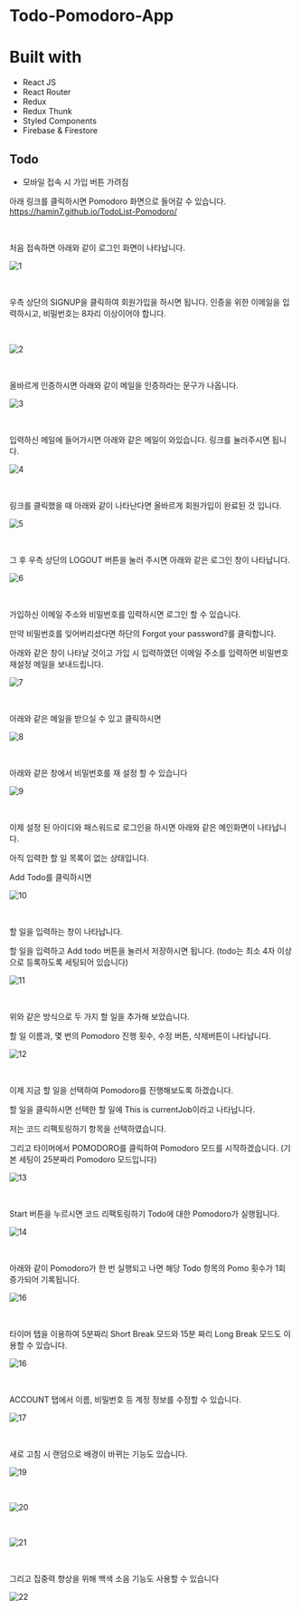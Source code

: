 # Todo-Pomodoro-App

# Built with
- React JS
- React Router
- Redux
- Redux Thunk
- Styled Components
- Firebase & Firestore

## Todo

- 모바일 접속 시 가입 버튼 가려짐

아래 링크를 클릭하시면 Pomodoro 화면으로 들어갈 수 있습니다.<br>
https://hamin7.github.io/TodoList-Pomodoro/

<br>

처음 접속하면 아래와 같이 로그인 화면이 나타납니다.

![1](Document/Images/1.PNG)

<br>

우측 상단의 SIGNUP을 클릭하여 회원가입을 하시면 됩니다.
인증을 위한 이메일을 입력하시고, 비밀번호는 8자리 이상이어야 합니다.

<br>

![2](Document/Images/2.PNG)

<br>

올바르게 인증하시면 아래와 같이 메일을 인증하라는 문구가 나옵니다.

![3](Document/Images/3.PNG)

<br>

입력하신 메일에 들어가시면 아래와 같은 메일이 와있습니다.
링크를 눌러주시면 됩니다.

![4](Document/Images/4.PNG)

<br>

링크를 클릭했을 때 아래와 같이 나타난다면 올바르게 회원가입이 완료된 것 입니다.

![5](Document/Images/5.PNG)

<br>

그 후 우측 상단의 LOGOUT 버튼을 눌러 주시면 아래와 같은 로그인 창이 나타납니다.

![6](Document/Images/6.PNG)

<br>

가입하신 이메일 주소와 비밀번호를 입력하시면 로그인 할 수 있습니다.

만약 비밀번호를 잊어버리셨다면 하단의 Forgot your password?를 클릭합니다.

아래와 같은 창이 나타날 것이고 가입 시 입력하였던 이메일 주소를 입력하면 비밀번호 재설정 메일을 보내드립니다.

![7](Document/Images/7.PNG)

<br>

아래와 같은 메일을 받으실 수 있고 클릭하시면

![8](Document/Images/8.PNG)

<br>

아래와 같은 창에서 비밀번호를 재 설정 할 수 있습니다

![9](Document/Images/9.PNG)

<br>

이제 설정 된 아이디와 패스워드로 로그인을 하시면 아래와 같은 메인화면이 나타납니다.

아직 입력한 할 일 목록이 없는 상태입니다.

Add Todo를 클릭하시면

![10](Document/Images/10.PNG)

<br>

할 일을 입력하는 창이 나타납니다.

할 일을 입력하고 Add todo 버튼을 눌러서 저장하시면 됩니다. (todo는 최소 4자 이상으로 등록하도록 세팅되어 있습니다)

![11](Document/Images/11.PNG)

<br>

위와 같은 방식으로 두 가지 할 일을 추가해 보았습니다.

할 일 이름과, 몇 번의 Pomodoro 진행 횟수, 수정 버튼, 삭제버튼이 나타납니다.

![12](Document/Images/12.PNG)

<br>

이제 지금 할 일을 선택하여 Pomodoro를 진행해보도록 하겠습니다.

할 일을 클릭하시면 선택한 할 일에 This is currentJob이라고 나타납니다.

저는 코드 리팩토링하기 항목을 선택하였습니다.

그리고 타이머에서 POMODORO를 클릭하여 Pomodoro 모드를 시작하겠습니다. (기본 세팅이 25분짜리 Pomodoro 모드입니다) 

![13](Document/Images/13.PNG)

<br>

Start 버튼을 누르시면 코드 리팩토링하기 Todo에 대한 Pomodoro가 실행됩니다.

![14](Document/Images/14.PNG)

<br>

아래와 같이 Pomodoro가 한 번 실행되고 나면 해당 Todo 항목의 Pomo 횟수가 1회 증가되어 기록됩니다.

![16](Document/Images/15.PNG)

<br>

타이머 탭을 이용하여 5분짜리 Short Break 모드와 15분 짜리 Long Break 모드도 이용할 수 있습니다.

![16](Document/Images/16.PNG)

<br>

ACCOUNT 탭에서 이름, 비밀번호 등 계정 정보를 수정할 수 있습니다.

![17](Document/Images/17.PNG)

<br>

새로 고침 시 랜덤으로 배경이 바뀌는 기능도 있습니다.

![19](Document/Images/19.PNG)

<br>

![20](Document/Images/20.PNG)

<br>

![21](Document/Images/21.PNG)

<br>

그리고 집중력 향상을 위해 백색 소음 기능도 사용할 수 있습니다

![22](Document/Images/22.PNG)

<br>
